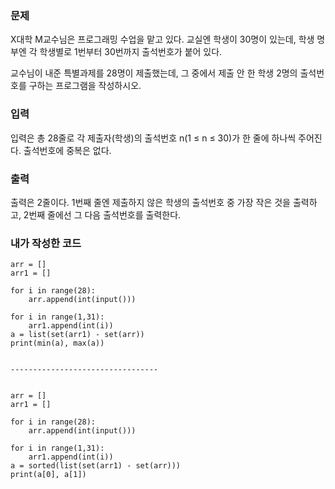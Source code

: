 <h3>문제</h3>
X대학 M교수님은 프로그래밍 수업을 맡고 있다. 교실엔 학생이 30명이 있는데, 학생 명부엔 각 학생별로 1번부터 30번까지 출석번호가 붙어 있다.

교수님이 내준 특별과제를 28명이 제출했는데, 그 중에서 제출 안 한 학생 2명의 출석번호를 구하는 프로그램을 작성하시오.

<h3>입력</h3>
입력은 총 28줄로 각 제출자(학생)의 출석번호 n(1 ≤ n ≤ 30)가 한 줄에 하나씩 주어진다. 출석번호에 중복은 없다.

<h3>출력</h3>
출력은 2줄이다. 1번째 줄엔 제출하지 않은 학생의 출석번호 중 가장 작은 것을 출력하고, 2번째 줄에선 그 다음 출석번호를 출력한다.

<h3>내가 작성한 코드</h3>

```
arr = []
arr1 = []

for i in range(28):
    arr.append(int(input()))

for i in range(1,31):
    arr1.append(int(i))
a = list(set(arr1) - set(arr))
print(min(a), max(a))


---------------------------------


arr = []
arr1 = []

for i in range(28):
    arr.append(int(input()))

for i in range(1,31):
    arr1.append(int(i))
a = sorted(list(set(arr1) - set(arr)))
print(a[0], a[1])
```
